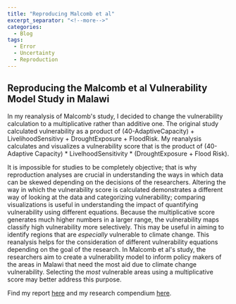 ```yaml
---
title: "Reproducing Malcomb et al"
excerpt_separator: "<!--more-->"
categories:
  - Blog
tags:
  - Error
  - Uncertainty
  - Reproduction
---
```


## Reproducing the Malcomb et al Vulnerability Model Study in Malawi

In my reanalysis of Malcomb's study, I decided to change the vulnerability calculation to a multiplicative rather than additive one. The original study calculated vulnerability as a product of (40-AdaptiveCapacity) + LivelihoodSensitivy + DroughtExposure + FloodRisk. My reanalysis calculates and visualizes a vulnerability score that is the product of (40-Adaptive Capacity) * LivelhoodSensitivity * (DroughtExposure + Flood Risk). 

It is impossible for studies to be completely objective; that is why reproduction analyses are crucial in understanding the ways in which data can be skewed depending on the decisions of the researchers. Altering the way in which the vulnerability score is calculated demonstrates a different way of looking at the data and categorizing vulnerability; comparing visualizations is useful in understanding the impact of quantifying vulnerability using different equations. Because the multiplicative score generates much higher numbers in a larger range, the vulnerability maps classify high vulnerability more selectively. This may be useful in aiming to identify regions that are *especially* vulnerable to climate change. This reanalysis helps for the consideration of different vulnerability equations depending on the goal of the research. In Malcomb et al's study, the researchers aim to create a vulnerability model to inform policy makers of the areas in Malawi that need the most aid due to climate change vulnerability. Selecting the *most* vulnerable areas using a multiplicative score may better address this purpose.

Find my report [here](https://audreyrpark.github.io/RPr-Malcomb-2014/) and my research compendium [here](https://github.com/audreyrpark/RPr-Malcomb-2014).